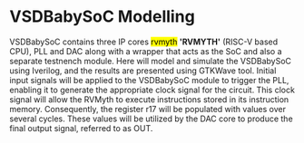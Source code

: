 # VSDBabySoC Modelling
VSDBabySoC contains three IP cores <span style="background-color: yellow; color: black;">rvmyth</span> **'RVMYTH'** (RISC-V based CPU), PLL and DAC along with a wrapper that acts as the SoC and also a separate testnench module. Here will model and simulate the VSDBabySoC using Iverilog, and the results are presented using GTKWave tool. Initial input signals will be applied to the VSDBabySoC module to trigger the PLL, enabling it to generate the appropriate clock signal for the circuit. This clock signal will allow the RVMyth to execute instructions stored in its instruction memory. Consequently, the register r17 will be populated with values over several cycles. These values will be utilized by the DAC core to produce the final output signal, referred to as OUT.
